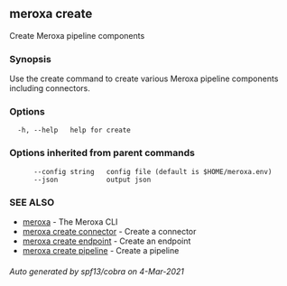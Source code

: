 ## meroxa create

Create Meroxa pipeline components

### Synopsis

Use the create command to create various Meroxa pipeline components
including connectors.

### Options

```
  -h, --help   help for create
```

### Options inherited from parent commands

```
      --config string   config file (default is $HOME/meroxa.env)
      --json            output json
```

### SEE ALSO

* [meroxa](meroxa.md)	 - The Meroxa CLI
* [meroxa create connector](meroxa_create_connector.md)	 - Create a connector
* [meroxa create endpoint](meroxa_create_endpoint.md)	 - Create an endpoint
* [meroxa create pipeline](meroxa_create_pipeline.md)	 - Create a pipeline

###### Auto generated by spf13/cobra on 4-Mar-2021
